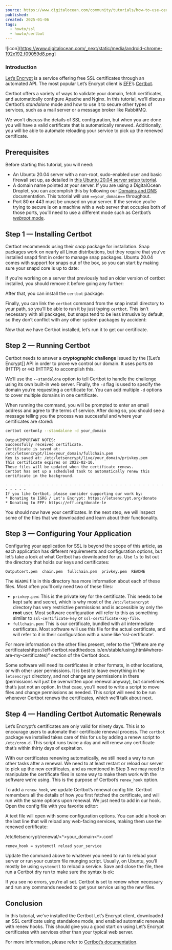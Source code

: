 ```yaml
---
source: https://www.digitalocean.com/community/tutorials/how-to-use-certbot-standalone-mode-to-retrieve-let-s-encrypt-ssl-certificates-on-ubuntu-20-04
published: 
created: 2025-01-06
tags:
  - howto/ssl
  - howto/certbot
---
```

![icon](https://www.digitalocean.com/_next/static/media/android-chrome-192x192.f09059d8.png]

### Introduction

[Let’s Encrypt](https://letsencrypt.org/) is a service offering free SSL certificates through an automated API. The most popular Let’s Encrypt client is [EFF](https://www.eff.org/)’s [Certbot](https://certbot.eff.org/).

Certbot offers a variety of ways to validate your domain, fetch certificates, and automatically configure Apache and Nginx. In this tutorial, we’ll discuss Certbot’s *standalone* mode and how to use it to secure other types of services, such as a mail server or a message broker like RabbitMQ.

We won’t discuss the details of SSL configuration, but when you are done you will have a valid certificate that is automatically renewed. Additionally, you will be able to automate reloading your service to pick up the renewed certificate.

## Prerequisites

Before starting this tutorial, you will need:

- An Ubuntu 20.04 server with a non-root, sudo-enabled user and basic firewall set up, as detailed in [this Ubuntu 20.04 server setup tutorial](https://www.digitalocean.com/community/tutorials/initial-server-setup-with-ubuntu-20-04).
- A domain name pointed at your server. If you are using a DigitalOcean Droplet, you can accomplish this by following our [Domains and DNS](https://docs.digitalocean.com/products/networking/dns/) documentation. This tutorial will use `==your_domain==` throughout.
- Port 80 **or** 443 must be unused on your server. If the service you’re trying to secure is on a machine with a web server that occupies both of those ports, you’ll need to use a different mode such as Certbot’s [*webroot* mode](https://certbot.eff.org/docs/using.html#webroot).

## Step 1 — Installing Certbot

Certbot recommends using their *snap* package for installation. Snap packages work on nearly all Linux distributions, but they require that you’ve installed snapd first in order to manage snap packages. Ubuntu 20.04 comes with support for snaps out of the box, so you can start by making sure your snapd core is up to date:

If you’re working on a server that previously had an older version of certbot installed, you should remove it before going any further:

After that, you can install the `certbot` package:

Finally, you can link the `certbot` command from the snap install directory to your path, so you’ll be able to run it by just typing `certbot`. This isn’t necessary with all packages, but snaps tend to be less intrusive by default, so they don’t conflict with any other system packages by accident:

Now that we have Certbot installed, let’s run it to get our certificate.

## Step 2 — Running Certbot

Certbot needs to answer a **cryptographic challenge** issued by the [[Let’s Encrypt]] API in order to prove we control our domain. 
It uses ports `80` (HTTP) or `443` (HTTPS) to accomplish this.

We’ll use the `--standalone` option to tell Certbot to handle the challenge using its own built-in web server. Finally, the `-d` flag is used to specify the domain you’re requesting a certificate for. You can add multiple `-d` options to cover multiple domains in one certificate.

When running the command, you will be prompted to enter an email address and agree to the terms of service. After doing so, you should see a message telling you the process was successful and where your certificates are stored:

```sh
certbot certonly --standalone -d your_domain
```

```
OutputIMPORTANT NOTES:
Successfully received certificate.
Certificate is saved at: /etc/letsencrypt/live/your_domain/fullchain.pem
Key is saved at: /etc/letsencrypt/live/your_domain/privkey.pem
This certificate expires on 2022-02-10.
These files will be updated when the certificate renews.
Certbot has set up a scheduled task to automatically renew this certificate in the background.

- - - - - - - - - - - - - - - - - - - - - - - - - - - - - - - - - - - - - - - -
If you like Certbot, please consider supporting our work by:
* Donating to ISRG / Let's Encrypt: https://letsencrypt.org/donate
* Donating to EFF: https://eff.org/donate-le
```

You should now have your certificates. In the next step, we will inspect some of the files that we downloaded and learn about their functionality.

## Step 3 — Configuring Your Application

Configuring your application for SSL is beyond the scope of this article, as each application has different requirements and configuration options, but let’s take a look at what Certbot has downloaded for us. Use `ls` to list out the directory that holds our keys and certificates:

```
Outputcert.pem  chain.pem  fullchain.pem  privkey.pem  README
```

The `README` file in this directory has more information about each of these files. Most often you’ll only need two of these files:

- `privkey.pem`: This is the private key for the certificate. This needs to be kept safe and secret, which is why most of the `/etc/letsencrypt` directory has very restrictive permissions and is accessible by only the **root** user. Most software configuration will refer to this as something similar to `ssl-certificate-key` or `ssl-certificate-key-file`.
- `fullchain.pem`: This is our certificate, bundled with all intermediate certificates. Most software will use this file for the actual certificate, and will refer to it in their configuration with a name like ‘ssl-certificate’.

For more information on the other files present, refer to the “\[Where are my certificateshttps://eff-certbot.readthedocs.io/en/stable/using.html#where-are-my-certificates)” section of the Certbot docs.

Some software will need its certificates in other formats, in other locations, or with other user permissions. It is best to leave everything in the `letsencrypt` directory, and not change any permissions in there (permissions will just be overwritten upon renewal anyway), but sometimes that’s just not an option. In that case, you’ll need to write a script to move files and change permissions as needed. This script will need to be run whenever Certbot renews the certificates, which we’ll talk about next.

## Step 4 — Handling Certbot Automatic Renewals

Let’s Encrypt’s certificates are only valid for ninety days. This is to encourage users to automate their certificate renewal process. The `certbot` package we installed takes care of this for us by adding a renew script to `/etc/cron.d`. This script runs twice a day and will renew any certificate that’s within thirty days of expiration.

With our certificates renewing automatically, we still need a way to run other tasks after a renewal. We need to at least restart or reload our server to pick up the new certificates, and as mentioned in Step 3 we may need to manipulate the certificate files in some way to make them work with the software we’re using. This is the purpose of Certbot’s `renew_hook` option.

To add a `renew_hook`, we update Certbot’s renewal config file. Certbot remembers all the details of how you first fetched the certificate, and will run with the same options upon renewal. We just need to add in our hook. Open the config file with you favorite editor:

A text file will open with some configuration options. You can add a hook on the last line that will reload any web-facing services, making them use the renewed certificate:

/etc/letsencrypt/renewal/<^>your\_domain<^>.conf

```
renew_hook = systemctl reload your_service
```

Update the command above to whatever you need to run to reload your server or run your custom file munging script. Usually, on Ubuntu, you’ll mostly be using `systemctl` to reload a service. Save and close the file, then run a Certbot dry run to make sure the syntax is ok:

If you see no errors, you’re all set. Certbot is set to renew when necessary and run any commands needed to get your service using the new files.

## Conclusion

In this tutorial, we’ve installed the Certbot Let’s Encrypt client, downloaded an SSL certificate using standalone mode, and enabled automatic renewals with renew hooks. This should give you a good start on using Let’s Encrypt certificates with services other than your typical web server.

For more information, please refer to [Certbot’s documentation](https://eff-certbot.readthedocs.io/en/stable/).